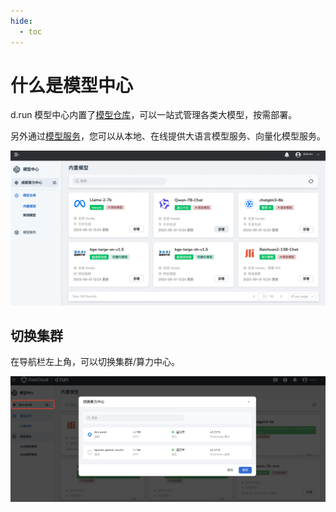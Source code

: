 ```yaml
---
hide:
  - toc
---
```


# 什么是模型中心

d.run 模型中心内置了[模型仓库](./model-hub/built-in.md)，可以一站式管理各类大模型，按需部署。

另外通过[模型服务](./model-service/local.md)，您可以从本地、在线提供大语言模型服务、向量化模型服务。

![model hub](./images/dmc-home.png)

## 切换集群

在导航栏左上角，可以切换集群/算力中心。

![切换集群](./images/inner01.png)
